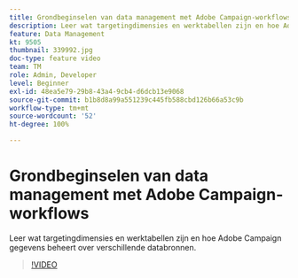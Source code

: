 ```yaml
---
title: Grondbeginselen van data management met Adobe Campaign-workflows
description: Leer wat targetingdimensies en werktabellen zijn en hoe Adobe Campaign gegevens beheert over verschillende databronnen.
feature: Data Management
kt: 9505
thumbnail: 339992.jpg
doc-type: feature video
team: TM
role: Admin, Developer
level: Beginner
exl-id: 48ea5e79-29b8-43a4-9cb4-d6dcb13e9068
source-git-commit: b1b8d8a99a551239c445fb588cbd126b66a53c9b
workflow-type: tm+mt
source-wordcount: '52'
ht-degree: 100%

---
```


# Grondbeginselen van data management met Adobe Campaign-workflows

Leer wat targetingdimensies en werktabellen zijn en hoe Adobe Campaign gegevens beheert over verschillende databronnen.

>[!VIDEO](https://video.tv.adobe.com/v/339992?quality=12&learn=on)
